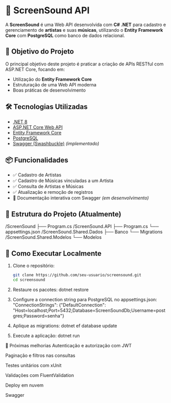 # 🎵 ScreenSound API

A **ScreenSound** é uma Web API desenvolvida com **C# .NET** para cadastro e gerenciamento de **artistas** e suas **músicas**, utilizando o **Entity Framework Core** com **PostgreSQL** como banco de dados relacional.

## 🚀 Objetivo do Projeto

O principal objetivo deste projeto é praticar a criação de APIs RESTful com ASP.NET Core, focando em:
- Utilização do **Entity Framework Core**
- Estruturação de uma Web API moderna
- Boas práticas de desenvolvimento

## 🛠️ Tecnologias Utilizadas

- [.NET 8](https://dotnet.microsoft.com/)
- [ASP.NET Core Web API](https://learn.microsoft.com/aspnet/core/web-api)
- [Entity Framework Core](https://learn.microsoft.com/ef/core/)
- [PostgreSQL](https://www.postgresql.org/)
- [Swagger (Swashbuckle)](https://swagger.io/) *(implementado)*

## 📦 Funcionalidades

- ✅ Cadastro de Artistas
- ✅ Cadastro de Músicas vinculadas a um Artista
- ✅ Consulta de Artistas e Músicas
- ✅ Atualização e remoção de registros
- 🔧 Documentação interativa com Swagger *(em desenvolvimento)*

## 📁 Estrutura do Projeto (Atualmente)

/ScreenSound
├── Program.cs
/ScreenSound.API
├── Program.cs
└── appsettings.json
/ScreenSound.Shared.Dados
├── Banco
└── Migrations
/ScreenSound.Shared.Modelos
└── Modelos


## 🔧 Como Executar Localmente

1. Clone o repositório:
   ```bash
   git clone https://github.com/seu-usuario/screensound.git
   cd screensound
   
2. Restaure os pacotes:
  dotnet restore

3. Configure a connection string para PostgreSQL no appsettings.json:
  "ConnectionStrings": {"DefaultConnection": "Host=localhost;Port=5432;Database=ScreenSoundDb;Username=postgres;Password=senha"}

4. Aplique as migrations:
  dotnet ef database update

5. Execute a aplicação:
     dotnet run

🔮 Próximas melhorias
 Autenticação e autorização com JWT

 Paginação e filtros nas consultas

 Testes unitários com xUnit

 Validações com FluentValidation

 Deploy em nuvem

 Swagger

